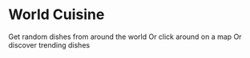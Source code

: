 # World Cuisine
Get random dishes from around the world
Or click around on a map
Or discover trending dishes
